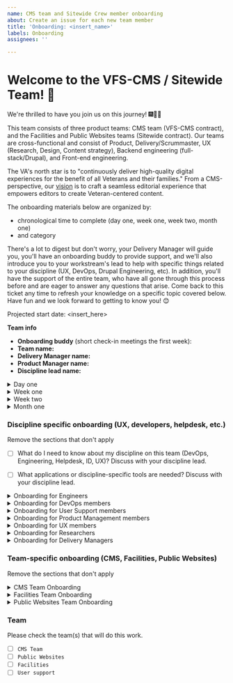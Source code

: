 ```yaml
---
name: CMS team and Sitewide Crew member onboarding
about: Create an issue for each new team member
title: 'Onboarding: <insert_name>'
labels: Onboarding
assignees: ''

---
```


# Welcome to the VFS-CMS / Sitewide Team! 👋
We're thrilled to have you join us on this journey! 🎆🎉🙌

This team consists of three product teams: CMS team (VFS-CMS contract), and the Facilities and Public Websites teams (Sitewide contract). Our teams are cross-functional and consist of Product, Delivery/Scrummaster, UX (Research, Design, Content strategy), Backend engineering (full-stack/Drupal), and Front-end engineering.

The VA's north star is to "continuously deliver high-quality digital experiences for the benefit of all Veterans and their families." From a CMS-perspective, our [vision](https://docs.google.com/presentation/d/14mK-4OMeEnR_-fgj62U4lUHBHg6htj4i4ucTA5DJFzg/edit#slide=id.g11ae1dc437e_0_1) is to craft a seamless editorial experience that empowers editors to create Veteran-centered content.

The onboarding materials below are organized by:
* chronological time to complete (day one, week one, week two, month one)
* and category

There's a lot to digest but don't worry, your Delivery Manager will guide you, you'll have an onboarding buddy to provide support, and we'll also introduce you to your workstream's lead to help with specific things related to your discipline (UX, DevOps, Drupal Engineering, etc). In addition, you'll have the support of the entire team, who have all gone through this process before and are eager to answer any questions that arise. Come back to this ticket any time to refresh your knowledge on a specific topic covered below. Have fun and we look forward to getting to know you! 😊

Projected start date: <insert_here>

**Team info**
- **Onboarding buddy** (short check-in meetings the first week): 
- **Team name:** 
- **Delivery Manager name:**  
- **Product Manager name:**  
- **Discipline lead name:** 


<details><summary>Day one</summary>

## Day one
Your top priority is any onboarding paperwork provided by Contract Onboarding folks. Start tasks below after that.

### Process & Principles
- [ ] Read through our [team norms](https://docs.google.com/document/d/1cs5FePhtR0LIJi63b9ZtqT7T6dphgB584UpfEbejSOc/edit#), which will also give an overview of how we apply the [USDS playbook](https://playbook.cio.gov/) and VA.gov platform [code of conduct](https://github.com/department-of-veterans-affairs/va.gov-team/blob/master/platform/working-with-vsp/policies-work-norms/code-of-conduct.md).
- [ ] Read the [VA.gov platform mission and goals](https://github.com/department-of-veterans-affairs/va.gov-team/blob/master/platform/cms/onboarding/library/VA.gov%20Platform%20Overview%202021.pdf).
- [ ] Read the [VA's Office of the CTO (OCTO) engineering excellence guiding principles](https://dsva.slack.com/archives/C04KXPXL4/p1674065912579799) [post in DSVA slack]

### People
- [ ] Meet with A6 Contract Onboarding Specialists (COS) to get an introduction to the paperwork process. They'll schedule.
- [ ] Who is our team? [View & bookmark this Mural org chart](https://app.mural.co/t/departmentofveteransaffairs9999/m/vagov6717/1653588059793/7a260edabca9535d25d71fac1035c979261c223c?sender=u0b235d03cbd64f7f93673243)
- [ ] Complete your personal information & bookmark the [official team roster](https://docs.google.com/spreadsheets/d/1S31-cj0TPczh4K9r2G--kERqZStOOECX_W2VrQy3kRA/edit#gid=0). Note: this is separate from the Platform roster mentioned in Day 1 section.
    * Your DM will ask you to update your paperwork status until you receive official clearance.
    - [ ] Make your Google calendar publicly accessible, showing free/busy time. This will allow team members in other organizations to easily schedule with you. See [Mark your calendar as public](https://support.google.com/calendar/answer/37083?hl=en#zippy=%2Cmark-your-calendar-as-public).
- [ ] Who is on the team? Read your [team members' user manuals](https://drive.google.com/drive/u/0/folders/195otsT1IUxi_k8oEU21TUkvEG-6p5YQj?ths)
- [ ] Create your own User Manual: duplicate [the template](https://docs.google.com/document/d/1Rvtoo8CQvE7dptcqmMVqmJ_hbKSNWJ983NXkDj_gVg0/edit?usp=share_link), fill it out, and save your manual in your team's folder.
   - [ ] Share your user manual with your team in Slack, once you've created it!

### Access & Delivery
- [ ] Open a VA.gov [Platform orientation ticket](https://depo-platform-documentation.scrollhelp.site/getting-started/guidance-for-new-teams-and-team-members#Guidancefornewteamsandteammembers-NewVFSteammembers). Orientations may only be available several weeks out, so sign up as soon as you're able.
    * The VA.gov Platform team manages VA.gov tooling and network access. In order to receive access to many tools you'll need day to day, you must access the SOCKS network proxy (described later). For SOCKS access, you must 
        1. complete the steps described in the link above 
        2. complete your eQip paperwork and receive/provide a screenshot of the email with your E-QIP transmittal date,
        3. attend a Platform orientation. If a Platform orientation isn't available for several weeks, sign up for the next available slot, then mention your Delivery Manager and/or Program Manager on your Platform ticket to expedite SOCKS access.
    * When those steps are complete, the VA Platform team will add you to the [VFS Platform roster](https://docs.google.com/spreadsheets/d/11dpCJjhs007uC6CWJI6djy3OAvjB8rHB65m0Yj8HXIw/edit?folder=0ALlyxurHpUilUk9PVA#gid=2042046665). This will allow you to get SOCKS access.
- [ ] Contract - Ask your Delivery Manager anything you would like to know about your contract.

</details>

<details><summary>Week one</summary>

## Week one
The goals of this week are: 
1) get background paperwork completed as quickly as possible 
2) start gaining context for what we're doing and why

### Access & Delivery
**Paperwork**
You'll receive an email from A6 COS directing you to the paperwork you should fill out for secure access to relevant VA systems. Federal contractors are required to complete many of the same forms as federal employees.
- [ ] Complete & submit your initial paperwork according to instructions, including setting up your fingerprinting appointment. 
- [ ] When you are notified to complete your e-QIP (the online version of the federal standard investigation form, SF 86), it will require a lot of background & family information. [Review page 7 of the SF 86 guide](https://www.dcsa.mil/Portals/91/Documents/pv/mbi/standard-form-sf-86-guide-for-applicants.pdf) in advance for the list of information you'll need to collect to complete e-QIP.

#### Github / Zenhub configuration
Github + Zenhub are the tools required for sprint boards, epics, estimates, and issue tracking for our team, as well as code version control. To work successfully: 
- [ ] New Hire: Create a Github user account
- [ ] New Hire: Add your agency email address to your Github account at https://github.com/settings/emails
- [ ] Delivery Manager: Creates a [Github request](https://github.com/department-of-veterans-affairs/github-user-requests/issues/new?labels=add-user-to-org%2C+new-user%2C+user-created&template=add-user-to-the-va-organization.md&title=ADD+USER+TO+ORG+-+%5BUSERNAME%5D) to add your Github user to the Dept of VA Github organization. This will provide you with access to view VA repositories. 
- [ ] New Hire: Accept the Github org invitation. It will appear as a yellow banner at the top of https://github.com/department-of-veterans-affairs
- [ ] Delivery Manager: After invite is accepted, add user to the [VFS-CMS team](https://github.com/orgs/department-of-veterans-affairs/teams/vfs-cms-team/members). You must be added to this team to contribute to [va.gov-cms repository](https://github.com/department-of-veterans-affairs/va.gov-cms/) code and issues in Github.
- [ ] New Hire: Install the [Zenhub browser extension](https://www.zenhub.com/extension) in your browser of choice
- [ ] Delivery Manager: Log into app.zenhub.com, click "Invite your team" button in lower left sidebar, invite new hire via their agency email address. This will generate a license request that must be approved by Zenhub admins within the VA. In the meantime, new hires may see a "You do not have a license" message when they log in to app.zenhub.com.
- [ ] VA Zenhub Admins: Must approve the license request. If they're slow about it, in DSVA slack, use @zenhub-admins to mention and request help. Licenses might not be approved until after the new hire has been fingerprinted. 
- [ ] New Hire: Verify Zenhub access by logging into app.zenhub.com, using Google auth with your agency email address. **Do not use Github oauth**. It's no longer supported by the VA.

**Sprint boards:**
You can view team sprint boards using either the Github view with Zenhub browser extension enabled, or the Zenhub webapp view.
* CMS team: [Github view](https://github.com/department-of-veterans-affairs/va.gov-cms/#workspaces/vagov-cms-team-5c0e7b864b5806bc2bfc2087/board), [Zenhub webapp view](https://app.zenhub.com/workspaces/vagov-cms-team-5c0e7b864b5806bc2bfc2087/board)
* Facilities: [Github view](https://github.com/department-of-veterans-affairs/va.gov-cms/#workspaces/sitewide-facilities-639f5253e4b702a32376339e/board), [Zenhub webapp view](https://app.zenhub.com/workspaces/sitewide-facilities-639f5253e4b702a32376339e/board
)
* Public Websites: [Github view](https://github.com/department-of-veterans-affairs/va.gov-cms/#workspaces/public-websites-6171bf4bf43742001af18cc5/board), [Zenhub webapp view](https://app.zenhub.com/workspaces/public-websites-6171bf4bf43742001af18cc5/board)

### Process & Principles
- [ ] Read about our teams' [Agile / sprint best practices](https://github.com/department-of-veterans-affairs/va.gov-team/blob/master/platform/cms/onboarding/library/sprint-best-practices.md)
- [ ] How do Agile 6 and our partners work together on this project? Discuss with your Delivery Manager.
- [ ] Read your team's Charter:
    * [CMS]()
    * [Facilities](https://docs.google.com/document/u/1/d/1eI1w9Bcj2rlmFtxkM6Dkn_c-Srszd88UxAQimSZkVqo/edit)
    * [Public Websites](https://docs.google.com/document/d/1jiq90ffon5UxAqybiEncl8feqmXhEOChlijiDBOWUtc/edit)
- [ ] Check your calendar for invitations to team ceremonies.
  - [ ] Scrums
  - [ ] Planning session
  - [ ] Refinement session(s)
  - [ ] Demo
  - [ ] Retro

### People
- [ ] Familiarize yourself with our team's shared calendars: [Sitewide Team calendar](https://calendar.google.com/calendar/u/1?cid=c2l0ZXdpZGUtdGVhbUBhZ2lsZTYuY29t) and [VFS-CMS team calendar] (https://calendar.google.com/calendar/u/1?cid=vfs-cms-team@agile6.com) 
    * Ask your DM to give you write access to your team calendar, if you have not already been invited
    * If you have time off planned, add to calendar as OOO
- [ ] Let's start introducing you to the team and key stakeholders. If you're on a meeting where you don't know someone, feel free to kickstart an introduction. Everyone in the ecosystem is friendly and interested in connecting.

### Context & History
- [ ] How does the team fit into the larger OCTO ecosystem? [View this Mural diagram](https://app.mural.co/t/departmentofveteransaffairs9999/m/departmentofveteransaffairs9999/1686789362540/fb8f73b8d536f088e56bd3e38f0e37141560f62a?sender=u0b235d03cbd64f7f93673243)
- [ ] Why is VA.gov using a Drupal CMS and how is our success measured? Read the [objectives and key results](https://va-gov.atlassian.net/wiki/spaces/VAGOV/pages/96698383/Product+CMS).
- [ ] [Watch the Drupal GovCon presentation about the project](https://www.youtube.com/watch?v=WN4bGjEuQdM).
- [ ] Why are VA Medical Centers changing their websites? Watch the [2-minute YouTube video](https://youtu.be/Xrv5wCv6cKY).
- [ ] Why are Vet Centers important to Veterans? Watch the [2-minute YouTube video](https://www.youtube.com/watch?v=VMzkZNbKk1I).
</details>

<details><summary>Week two</summary>

## Week two
The goal for this week is to get you set up with the tools you need to be successful. We will pair you up with a buddy on the project that is in your same discipline to help inform which ones are relevant and which aren't. **The most important thing is to get set up is SOCKS** as it will give you access to our systems so try to prioritize that.

### Process & Principles
- [ ] Check your calendar for invitations to team ceremonies.
  - [ ] Scrums
  - [ ] Planning session
  - [ ] Refinement session(s)
  - [ ] Demo
  - [ ] Retro

### Context & History: What products do we support?
- [ ] Review [History of sitewide product portfolio & teams mural](https://app.mural.co/t/vagov6717/m/vagov6717/1646745279937/9a5570c420939d84e875e8334fd73073e3a3971b?fromVisitorModal=true&sender=u0b235d03cbd64f7f93673243).
    - [ ] Discuss with your Delivery Manager and Product Manager for more context on your team's products. 
- [ ] [Review the editor onboarding slides](https://github.com/department-of-veterans-affairs/va.gov-team/blob/master/platform/cms/onboarding/library/https___prod.cms.va.gov_sites_default_files_2021-07_Welcome%2520to%2520the%2520new%2520VA.gov%2520CMS.pdf).
- [ ] Read the [product sheets](https://github.com/department-of-veterans-affairs/va.gov-team/raw/master/platform/cms/VA-CMS-Product-Sheets.pdf) (PDF download).

### Access & Delivery
- [ ] [Opt out](https://www.va.gov/analytics-opt-out.html) of Google Analytics collection on VA.gov.
- [ ] [Opt out](https://depo-platform-documentation.scrollhelp.site/?internal-user-opt-out=true) of analytics for Platform's website. You will not get a confirmation message and will have to do this for every browser and every time you clear cookies.

#### Github for issue tracking and document sharing
- [ ] [Intro to CMS Team Github](https://github.com/department-of-veterans-affairs/va.gov-cms#readme) - describes an overview of our project in terms of repositories and architecture
    - [ ] New to Github and markdown? [Learn about writing on Github](https://docs.github.com/en/github/writing-on-github/getting-started-with-writing-and-formatting-on-github) or [watch a tutorial video](https://youtu.be/TBbtbKplUoc)

#### Slack for instant messaging
- [ ] [Review Slack etiquette](https://slack.com/blog/collaboration/etiquette-tips-in-slack).
- [ ] Update your profiles in Slack (in DSVA and your agency workspace): add a calendar link, profile picture, your role and team.
    - [ ] Your Delivery Manager should add you to appropriate Slack user groups for the DSVA workspace (e.g. `@cms-team`, `@cms-helpdesk`, `@public-websites-team`, `@facilities-team`. Also `@cms-engineers-group` for eng.)

**Channels** 
- [ ] A6/agency workspace = `#proj-sitewide-vfs-cms-team`
 - [ ] DSVA workspace = `#sitewide-program`, and your team channel e.g. `#cms-team`, `#cms-platform`, `#sitewide-public-websites`, `#sitewide-facilities`
 - [ ] [VA Slack Channel Overview](https://docs.google.com/spreadsheets/d/1_lZzectbSzs8zt4dvTFJTiPURxa0Kfp3xinYEuZdqq4/edit#gid=0) describes useful channels to be aware of / join. Note that many are going to be dependent on which workstream you're in (DevOps, Helpdesk, UX, etc.). Feel free to join whichever you think will aid you and your work. 

#### SOCKS - VA network proxy (after your Platform Orientation)
The VA network is required in order to access Drupal CMS and other VA tools. Network access usually requires a VA ID card (also called a "PIV" or Smartcard). Until your paperwork is approved and you receive a PIV card, using the SOCKS proxy can provide earlier acces to some of these tools. **You cannot be approved for SOCKS access until your eQip is sent and you receive a "transmittal notice" confirming receipt.** If you have received an eQip transmittal notice, but not a PIV, please complete the steps for SOCKS access. This is the first priority for week two, especially for engineers. (If your role doesn't demand immediate access to the CMS, you may be able to wait until you receive a PIV.) 

This can be a complex process. Post in #sitewide-program Slack channel if you need help from a current member - we're happy to help.
  - [ ] Take a screenshot of your eQip transmittal notice.
  - [ ] [Request a Github personal access token](https://docs.github.com/en/authentication/keeping-your-account-and-data-secure/creating-a-personal-access-token). You only need to do the "repo" panel in that form and leave the other panels as is. You'll need the output of this for your SOCKS request.
  - [ ] File a [SOCKS proxy request](https://depo-platform-documentation.scrollhelp.site/getting-started/Internal-tools-access-via-SOCKS-proxy.1821081710.html) and select the label for your team.  It may take a day or two for the SOCKS proxy request to be fulfilled before you can complete the rest of the SOCKS process. 
    - [ ] Attach your eQip transmittal notice screenshot. This is an acknowledgement that your paperwork is being processed from a security standpoint. You cannot receive SOCKS access prior to this point in your onboarding.
    - [ ] Add a comment to note the scheduled date of your [Platform orientation](https://depo-platform-documentation.scrollhelp.site/getting-started/Calendly-Orientation-Sessions.2133393543.html#CalendlyOrientationSessions-GeneralOrientation), if you haven't yet completed it. (This should have been requested on day one but is here as a reminder that this is a blocker for SOCKS access.)
- [ ] Optional [Core Tunnel set up for SOCKS proxy on all browsers on Mac](https://www.youtube.com/watch?v=fSuN9LhkB5o)

You can file the SOCKS request before completing your Platform Orientation, but it may not be approved/fulfilled until after.

#### Drupal 
Drupal is the VA's content management system of choice. For anyone on our team, it's beneficial to have a CMS user account so you can login, look at settings, and understand how the CMS works at a high level. If you need help completing the technical steps here, schedule 30 mins with your Delivery Manager.
  - [ ] **Drupal production access**: (SOCKS or VA network required) - in DSVA #cms-support channel, use the Slack workflow to file a helpdesk support request. Ask the helpdesk to create a Drupal user for you in [prod.cms.va.gov](prod.cms.va.gov). 
     * DevOps team members require an administrator account. (SOCKS or VA access with PIV card required)
     * Standard practice for other roles is to have minimal access in prod (content editor or even a blocked account) and full admin access in lower environments.
  - [ ] [View short presentations on specific topics](https://va-gov.atlassian.net/wiki/spaces/VAGOV/pages/1714094110/CMS+Topic+Dives). Topics include site alerts, release and deploy, Facility API, etc.
  - [ ] [Browse the VA Drupal CMS Knowledge Base articles](https://prod.cms.va.gov/help/).
  - [ ] What is Drupal? [Link list for Drupal context and community](https://docs.google.com/spreadsheets/d/11ppWiIggKJh-YAWia28utZXW48tJZGCEg-sFJ6eIl9c)

##### Tugboat demo environments (Drupal)
Tugboat is a development server platform where you can preview CMS code changes pre-production. 
  - [ ] [Tugboat for engineers](https://github.com/department-of-veterans-affairs/va.gov-cms/blob/main/READMES/tugboat.md)
  - [ ] [Tugboat for non-engineers](https://prod.cms.va.gov/help/demo-environments-tugboat-guides) SOCKS required

#### Other tools / access
- [ ] [Confluence](https://va-gov.atlassian.net/wiki/spaces/VAGOV/pages/179765342/2020-2021?NO_SSR=1) for team calendar, demo run of show, and reporting.
- [ ] [Google Drive](https://drive.google.com/drive/u/0/folders/0ADx85_gnl3Y4Uk9PVA?ths=true) for team documents. VA doesn't have access to view Google products while on the VA network. Use Github or downloadable files when sharing with VA.
- [ ] [Trello](https://trello.com/vacmsteam) for retro boards

</details>
<details><summary>Month one</summary>

## Month one
By this point you should have enough context and access to be able to start contributing. Work with your team to identify specific issues to focus on.

### People
- [ ] Who are our VA points of contact? Discuss with your Delivery Manager or Product Manager.
- [ ] Who should we know on the platform teams? Discuss with your Delivery Manager or Product Manager.

### Access & Delivery
**Paperwork**
- [ ] Complete any VA-assigned trainings in the TMS system. If the TMS learning modules malfunction, assign yourself the print version of the module. (Ask in #proj-sitewide-vfs-cms-team if you need help.)
- [ ] You'll receive an email confirming that you have been approved for remote access, using Citrix Access Gateway (CAG). You can contact Enterprise Service desk via provided instructions to set up your CAG access manually, if you need access prior to receiving your PIV card.
- [ ] After your background check is complete, you will get an email to get your Personal Identify Verification (PIV) card. Contact your local VA office (where you got your fingerprints taken) for information about getting your [PIV card](https://www.oit.va.gov/programs/piv/how-to.cfm?). 
  - [ ] Review a [video about the benefits of the PIV card and VA network access](https://youtu.be/6rI-i8zmOzE).
  - [ ] PIV card will help you get remote VA network access. See [VA network remote access options](https://www.oit.va.gov/resources/remote-access/index.cfm?) 
    - [ ] [Azure virtual desktop is recommended for Windows](https://www.oit.va.gov/resources/remote-access/azure-virtual-desktop/)
    - [ ] Mac users should [follow these CAG download instructions](https://docs.google.com/document/d/1_3HKMk4AXyqAoQcfF4CthEQ7uU_d1h9Tt7CPHGJ-FaM)
    - [ ] Purchase a card reader, if you don't have one. A6 IT recommends these options: [USB](https://www.amazon.com/gp/product/B002N3MM6W/ref=ppx_yo_dt_b_asin_title_o01_s00?ie=UTF8&th=1) or [USB-C](https://www.amazon.com/gp/product/B002N3MM6W/ref=ppx_yo_dt_b_asin_title_o01_s00?ie=UTF8&th=1)
    - [ ] Use your PIV card to access CAG. You must access CAG every 60 days or your access will be expired.

</details>

### Discipline specific onboarding (UX, developers, helpdesk, etc.)
Remove the sections that don't apply

- [ ] What do I need to know about my discipline on this team (DevOps, Engineering, Helpdesk, ID, UX)? Discuss with your discipline lead.
- [ ] What applications or discipline-specific tools are needed? Discuss with your discipline lead.


<details><summary>Onboarding for Engineers</summary>

## Onboarding for Engineers

 ### VA Platform documentation
 - [ ] [VA Platform documentation](https://depo-platform-documentation.scrollhelp.site/developer-docs/) - the VA Platform team centrally support all product development teams, including infrastructure and much developer tooling.
 - [ ] [VA Technical Architecture Overview](https://github.com/department-of-veterans-affairs/va.gov-team-sensitive/blob/master/platform/engineering/TechnicalArchitectureOverview.md) - describes technical architecture of va.gov (+ api.va.gov)

### Dev environment configuration 
Each repository includes READMEs to help with setup. 
- [ ] CMS workflow: https://github.com/department-of-veterans-affairs/va.gov-cms#readme. (If you are developing for the front-end, you may not need to set up the CMS repo immediately. It's the home of much engineering documentation for our team, however, so is worth reviewing as a starting point.)
- [ ] Front-end workflow: https://depo-platform-documentation.scrollhelp.site/developer-docs/frontend-workflow
- [ ] [Front-end steps to run & build VA.gov locally](https://depo-platform-documentation.scrollhelp.site/developer-docs/run-and-build-va-gov-locally)

### Repositories
* CMS: https://github.com/department-of-veterans-affairs/va.gov-cms - Drupal
* content-build: https://github.com/department-of-veterans-affairs/vagov-content - Node.js, Metalsmith. Templating layer, "the back-end of the front-end"
* vets-website: https://github.com/department-of-veterans-affairs/vets-website - Node.js / React apps. "The front-end of the front-end."
* vets-api: https://github.com/department-of-veterans-affairs/vets-api - Ruby
* devops: https://github.com/department-of-veterans-affairs/devops - Primarily owned by Platform team, we contribute regex for redirects.

### Build systems / Environments
- [ ] Deployments: https://depo-platform-documentation.scrollhelp.site/developer-docs/deployments
  - [ ] [CMS & Front-end Repos & Build jobs - cheatsheet](https://docs.google.com/spreadsheets/d/164H07n4FChg-JxJZu964nfg2wAX0kPD0SjTfZMhzj_I/edit#gid=0) - unofficial documentation to help navigate build system timings / channels for notifications
- [ ] [Front-end deployment dashboard](https://department-of-veterans-affairs.github.io/veteran-facing-services-tools/frontend-support-dashboard/) - **bookmark this** - displays the deployment status of commits in `content-build` and `vets-website`, through Dev > Staging > Prod
- [ ] [Learn about the different Drupal environments](https://github.com/department-of-veterans-affairs/va.gov-cms/blob/main/READMES/environments.md) - explains the CMS > content build process and data source / snapshot timing for all lower environments 
  - [ ] If you are using a non-VA laptop for development you will need [follow the instructions on Github](https://github.com/department-of-veterans-affairs/va.gov-cms/blob/main/READMES/https.md) to trust the VA Root Certificate Authority (CA) in your browser(s)
  
### Design system
 - [ ] Review the [VA.gov Design System](https://design.va.gov/) which includes [how to provide feedback]([https://design.va.gov/about/feedback](https://design.va.gov/about/feedback))


### Tools & Resources
- [ ] [VA.gov tools overview](https://depo-platform-documentation.scrollhelp.site/getting-started/Request-access-to-tools.969605215.html)
  - [ ] [Access to dev & staging to be able to replicate the SSO piece of the login experience](https://github.com/department-of-veterans-affairs/va.gov-cms/issues/5838) (SOCKS or VA access with PIV card required)
  - [ ] Test User Dashboard: https://tud.vfs.va.gov/ and [Test User Dashboard docs](https://depo-platform-documentation.scrollhelp.site/developer-docs/test-user-dashboard-guide). In lower environments, we are encouraged not to use our actual login credentials to test authed work. The TUD provides a set of test users you can use to login to various environments for testing. 
  - [ ] [Datadog](https://depo-platform-documentation.scrollhelp.site/getting-started/Request-access-to-tools.969605215.html#Requestaccesstotools-Requestaccess) to access monitoring metrics (as of 8/5/22 this is TBD. reach out to your DM for details)
- [ ] Browse the [Topic Dives videos](https://va-gov.atlassian.net/wiki/spaces/VAGOV/pages/1714094110/CMS+Topic+Dives) - includes CMS content, and non-CMS topics for Facilities & Public Websites teams as well

</details>


<details><summary>Onboarding for DevOps members</summary>

## Onboarding for DevOps members
 - [ ] [VA.gov tools overview](https://depo-platform-documentation.scrollhelp.site/getting-started/Request-access-to-tools.969605215.html)
 - [ ] [IAM/SSO lower environment access](https://github.com/department-of-veterans-affairs/va.gov-team-sensitive/blob/master/platform/cms/cms-sso-saml-iam-login-braindump.md#testing-login)
 - [ ] [Jenkins](http://jenkins.vfs.va.gov/) (SOCKS required)
 - [ ] [Grafana](http://grafana.vfs.va.gov/login) (SOCKS required)
 - [ ] [Sentry](http://sentry.vfs.va.gov.) (SOCKS required)
 - [ ] [AWS](https://depo-platform-documentation.scrollhelp.site/getting-started/Request-access-to-tools.969605215.html#Requestaccesstotools-Requestaccess) (SOCKS required)
   - [ ] And request to be added to the `adhoc-vetsgov-devops` group.
 - [ ] sshuttle
- [ ] [Access to dev & staging to be able to replicate the SSO piece of the login experience](https://github.com/department-of-veterans-affairs/va.gov-cms/issues/5838) (SOCKS or VA access required)
- [ ] Browse the [CMS topic dives videos](https://va-gov.atlassian.net/wiki/spaces/VAGOV/pages/1714094110/CMS+Topic+Dives)
</details>

<details><summary>Onboarding for User Support members</summary>

## Onboarding for User Support members
 - [ ] [Review the helpdesk Github repo](https://github.com/department-of-veterans-affairs/va.gov-team/tree/master/platform/cms/helpdesk).
 - [ ] [Review the helpdesk Google Drive](https://drive.google.com/drive/folders/1opC6DgZyBQ6uEVzIz3FWmISMLt-Y91ts).
 - [ ] [Jira Service Desk](https://va-gov.atlassian.net/jira/servicedesk/projects/VAHELP) - request access from your DM 
 - [ ] Ask your DM for access to [CMS Support distro group](https://mim.va.gov/IdentityManagement/default.aspx) - must access on VA network (requires PIV card + CAG access)
 - [ ] Discuss Drupal CMS account administration process with helpdesk folks, Delivery Manager or Product Manager
 - [ ] Get access to training, staging, and prod environments with instructional designer
 - [ ] Discuss broken links process with instructional designer
 - [ ] Discuss Jira reporting with instructional designer
 - [ ] Discuss Knowledge Base with instructional designer
 - [ ] The following trainings and additional videos can be found on the Knowledge Base on the Drupal CMS prod and lesser environments that require VA network or SOCKS proxy access. They can be watched without VA network or SOCKS access at the links below.
   - [ ] [Watch the Drupal CMS editorial experience video for all users](https://youtu.be/ju7EH0F5S4I).
   - [ ] [Watch the training video that VA Medical Center (VAMC) editors have to complete](https://youtu.be/Sowgt1rOmlE).
   - [ ] [Watch the training video that Vet Center editors have to complete](https://youtu.be/scuC5lSHZuw).
</details>

<details><summary>Onboarding for Product Management members</summary>

 - [ ] Review [onboarding docs](https://github.com/department-of-veterans-affairs/va.gov-team/blob/master/platform/cms/onboarding/PM/)
 - [ ] [VA doc: Expectations for how VA internal Product Lead / Product Owners work with contractor PMs](https://github.com/department-of-veterans-affairs/va.gov-team/blob/master/octo/product/Product%20Expectations.md)
 - [ ] [Request access to Google Analytics](https://depo-platform-documentation.scrollhelp.site/analytics-monitoring/New-Users-to-Google-Analytics.1877704964.html)
</details>

<details><summary>Onboarding for UX members</summary>

## Onboarding for UX members
Your discipline lead will assist with onboarding tasks / calls.

- [ ] Attend design onboarding call 1: [You are here](https://docs.google.com/presentation/d/1zrHekhA56JhtobKv8JtEUyM_d9sMWYTh1CWIjVcYTzI/edit)
   - You'll get an invite during Week 3-ish.
- [ ] Attend design onboarding call 2: [Partners](https://docs.google.com/presentation/d/1__iyFNPB03u850nXDjG4uRgK0jmCL16e5PradD29jmk/edit)
   - You'll get an invite during Week 3-ish.
- [ ] Reading (this is more for Public Websites and Facilities teams, but helpful context for everyone)
   - [Collaboration Cycle](https://depo-platform-documentation.scrollhelp.site/collaboration-cycle/collaboration-cycle-kickoff)
   - [Research Overview](https://depo-platform-documentation.scrollhelp.site/research-design/research-overview)
   - [VA Design System](https://design.va.gov/)
- [ ] Install tools and request access from your DM, if not already provided
   - [ ] Sketch (for designers on Public Websites or Facilities)
   - [ ] [Mural](https://app.mural.co/t/departmentofveteransaffairs9999) - when you have been assigned your VA email address, ask your DM to add you to Team folders in Mural. Without a VA email, other users can share the Visitor link to Murals so you can view them meantime.
   - [ ] Figma (for designers on Sitewide CMS)
   - [ ] Airtable (for Research / Content strategists)
   - [ ] Review and start getting acquainted with existing design systems.
- [ ] Helpful Slack channels to join
   - #accessibility-ops
   - #design
   - #cms-design
   - #inclusive-design
   - #research-ops
   - #accessibility-help
- [ ] Fonts to download
   - Lucida Grande [download from fontsgeek.com](https://fontsgeek.com/fonts/Lucida-Grande-Regular)
   - Source Sans Pro [download from Google Fonts](https://fonts.google.com/specimen/Source+Sans+Pro)
   - Bitter [download from Google Fonts](https://fonts.google.com/specimen/Bitter)
- [ ] Request an "Ask-Me-Anything" call [optional]
   - It's an opportunity to ask any lingering questions and clarify any information we've covered.
- [ ] Download a [markdown cheat sheet](https://cheatography.com/lucbpz/cheat-sheets/the-ultimate-markdown/pdf/) [optional]
- [ ] Request a Github Cliff's Notes call [optional]
  - Aren't comfortable with Github? It's cool. We have people who can help.
  - [ ] Watch the "Github / pull request basics for non-engineers" [Topic Dive](https://va-gov.atlassian.net/wiki/spaces/VAGOV/pages/1714094110/CMS+Topic+Dives)
</details>

<details><summary>Onboarding for Researchers</summary>

- [ ] Review https://depo-platform-documentation.scrollhelp.site/research-design/
   - [ ] [Sign up for the next research and design orientation session](https://calendly.com/collaboration-cycle/design-orientation-for-va-gov-platform)
   - [ ] After orientation, you should be added to the [va.gov-research-repository](https://github.com/department-of-veterans-affairs/va.gov-research-repository). Verify your access.
- [ ] Join #research-ops channel in DSVA slack
- [ ] Join DSVA #design slack channel and request that your agency and VA email addresses be added to the invite for the weekly Monday VA Design/UX Sync meeting (@mention Cailin O'Connor)

</details>

<details><summary>Onboarding for Delivery Managers</summary>

## Onboarding for Delivery Managers
- [ ] Request your onboarding buddy provide access to [CMS Support distro group](https://mim.va.gov/IdentityManagement/default.aspx) - must access on VA network (requires PIV card + CAG access)
- [ ] Review Contract responsibilities doc for your contract: 
    * [Sitewide](https://docs.google.com/document/d/1IXyXzenfdVoSM7O5KklLsI1aBIdLM6PVQJbuIevdgiw/edit)
    * [VFS-CMS](https://docs.google.com/document/d/1rFEZapZUxRfTAxogad7jSyOdx1YIL_w5Rqh8KLps0aY/edit)
- [ ] Review Sprint reporting runbook for your contract: 
    * [Sitewide](https://docs.google.com/document/d/1aI1QMXZMYRaqVj7QbqYF9FIQ7ittD4VXyYQWWMLJ5Ow/edit)
    * [VFS-CMS](https://docs.google.com/document/d/1YUWAVU6741qgVcE-07ZN14LdXyWCqVZX67fYCsgGL9c/edit)

- [ ] Review other Delivery documents in [Google Drive](https://drive.google.com/drive/u/1/folders/1mFC5NCUkeQlGX2S8TIpD1om2V-5B0ikc)

</details>


### Team-specific onboarding (CMS, Facilities, Public Websites)
Remove the sections that don't apply

<details><summary>CMS Team Onboarding</summary>
   ## Onboarding for CMS
   
</details>

<details><summary>Facilities Team Onboarding</summary>
   - [ ] Read the [Facilities team charter](https://docs.google.com/document/d/1eI1w9Bcj2rlmFtxkM6Dkn_c-Srszd88UxAQimSZkVqo/edit#)
   - [ ] [Facilities product portfolio notes ](https://github.com/department-of-veterans-affairs/va.gov-team/tree/master/products/facilities)
</details>

<details><summary>Public Websites Team Onboarding</summary>
   - [ ] Read the [Public Websites team charter](https://docs.google.com/document/d/1jiq90ffon5UxAqybiEncl8feqmXhEOChlijiDBOWUtc/edit#heading=h.tu2ayudos7uc)
   - [ ] [Public Websites product portfolio documentation ](https://github.com/department-of-veterans-affairs/va.gov-team/tree/master/products/public-websites)

</details>


### Team
Please check the team(s) that will do this work.

- [ ] `CMS Team`
- [ ] `Public Websites`
- [ ] `Facilities`
- [ ] `User support`
